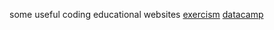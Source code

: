 some useful coding educational websites
[exercism](https://exercism.org/tracks)
[datacamp](https://app.datacamp.com/learn)
